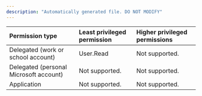 ```yaml
---
description: "Automatically generated file. DO NOT MODIFY"
---
```


|Permission type|Least privileged permission|Higher privileged permissions|
|:---|:---|:---|
|Delegated (work or school account)|User.Read|Not supported.|
|Delegated (personal Microsoft account)|Not supported.|Not supported.|
|Application|Not supported.|Not supported.|

